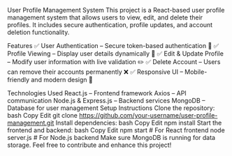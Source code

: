 User Profile Management System
This project is a React-based user profile management system that allows users to view, edit, and delete their profiles. It includes secure authentication, profile updates, and account deletion functionality.

Features
✅ User Authentication – Secure token-based authentication 🔑
✅ Profile Viewing – Display user details dynamically 👤
✅ Edit & Update Profile – Modify user information with live validation ✏️
✅ Delete Account – Users can remove their accounts permanently ❌
✅ Responsive UI – Mobile-friendly and modern design 📱

Technologies Used
React.js – Frontend framework
Axios – API communication
Node.js & Express.js – Backend services
MongoDB – Database for user management
Setup Instructions
Clone the repository:
bash
Copy
Edit
git clone https://github.com/your-username/user-profile-management.git
Install dependencies:
bash
Copy
Edit
npm install
Start the frontend and backend:
bash
Copy
Edit
npm start   # For React frontend
node server.js  # For Node.js backend
Make sure MongoDB is running for data storage.
Feel free to contribute and enhance this project! 
